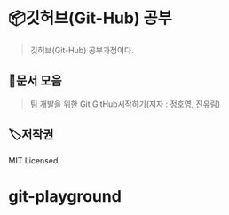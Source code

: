 # 📦깃허브(Git-Hub) 공부

> 깃허브(Git-Hub) 공부과정이다.



## 🥳문서 모음
> 팀 개발을 위한 Git GitHub시작하기(저자 : 정호영, 진유림)






## 🏷저작권

MIT Licensed.


# git-playground
